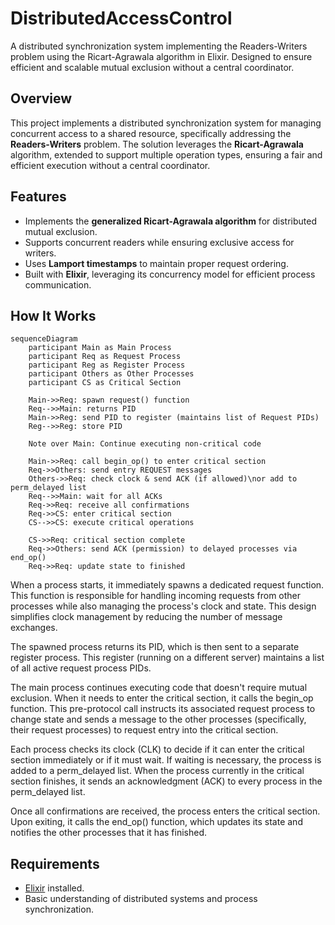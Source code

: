 # DistributedAccessControl
A distributed synchronization system implementing the Readers-Writers problem using the Ricart-Agrawala algorithm in Elixir. Designed to ensure efficient and scalable mutual exclusion without a central coordinator.

## Overview
This project implements a distributed synchronization system for managing concurrent access to a shared resource, specifically addressing the **Readers-Writers** problem. The solution leverages the **Ricart-Agrawala** algorithm, extended to support multiple operation types, ensuring a fair and efficient execution without a central coordinator.

## Features
- Implements the **generalized Ricart-Agrawala algorithm** for distributed mutual exclusion.
- Supports concurrent readers while ensuring exclusive access for writers.
- Uses **Lamport timestamps** to maintain proper request ordering.
- Built with **Elixir**, leveraging its concurrency model for efficient process communication.

## How It Works

```mermaid
sequenceDiagram
    participant Main as Main Process
    participant Req as Request Process
    participant Reg as Register Process
    participant Others as Other Processes
    participant CS as Critical Section

    Main->>Req: spawn request() function
    Req-->>Main: returns PID
    Main->>Reg: send PID to register (maintains list of Request PIDs)
    Reg-->>Reg: store PID
    
    Note over Main: Continue executing non-critical code
    
    Main->>Req: call begin_op() to enter critical section
    Req->>Others: send entry REQUEST messages
    Others->>Req: check clock & send ACK (if allowed)\nor add to perm_delayed list
    Req-->>Main: wait for all ACKs
    Req->>Req: receive all confirmations
    Req->>CS: enter critical section
    CS-->>CS: execute critical operations
    
    CS->>Req: critical section complete
    Req->>Others: send ACK (permission) to delayed processes via end_op()
    Req->>Req: update state to finished
```
    
When a process starts, it immediately spawns a dedicated request function. This function is responsible for handling incoming requests from other processes while also managing the process's clock and state. This design simplifies clock management by reducing the number of message exchanges.

The spawned process returns its PID, which is then sent to a separate register process. This register (running on a different server) maintains a list of all active request process PIDs.

The main process continues executing code that doesn't require mutual exclusion. When it needs to enter the critical section, it calls the begin_op function. This pre-protocol call instructs its associated request process to change state and sends a message to the other processes (specifically, their request processes) to request entry into the critical section.

Each process checks its clock (CLK) to decide if it can enter the critical section immediately or if it must wait. If waiting is necessary, the process is added to a perm_delayed list. When the process currently in the critical section finishes, it sends an acknowledgment (ACK) to every process in the perm_delayed list.

Once all confirmations are received, the process enters the critical section. Upon exiting, it calls the end_op() function, which updates its state and notifies the other processes that it has finished.

## Requirements
- [Elixir](https://elixir-lang.org/) installed.
- Basic understanding of distributed systems and process synchronization.
